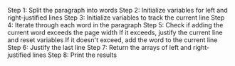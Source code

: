  Step 1: Split the paragraph into words
 Step 2: Initialize variables for left and right-justified lines
 Step 3: Initialize variables to track the current line
 Step 4: Iterate through each word in the paragraph
 Step 5: Check if adding the current word exceeds the page width
         If it exceeds, justify the current line and reset variables
         If it doesn't exceed, add the word to the current line
 Step 6: Justify the last line
 Step 7: Return the arrays of left and right-justified lines
 Step 8: Print the results

